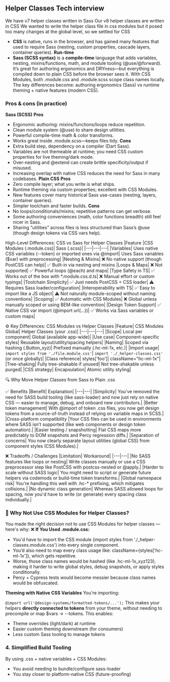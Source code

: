 ## Helper Classes Tech interview 

We have v7 helper classes written in Sass
Our v8 helper classes are written in CSS
We wanted to write the helper class file in css modules but it posed too many changes at the global level, so we settled for CSS


- **CSS** is native, runs in the browser, and has gained many features that used to require Sass (nesting, custom properties, cascade layers, container queries). **Run-time**
- **Sass (SCSS syntax)** is a **compile-time**  language that adds variables, nesting, mixins/functions, math, and module tooling (@use/@forward). It’s great for authoring ergonomics and DRYness—but everything is compiled down to plain CSS before the browser sees it.
With CSS Modules, both .module.css and .module.scss scope class names locally. The key differences become: authoring ergonomics (Sass) vs runtime theming + native features (modern CSS).

### Pros & cons (in practice)
**Sass (SCSS)**
**Pros**
* Ergonomic authoring: mixins/functions/loops reduce repetition.
* Clean module system (@use) to share design utilities.
* Powerful compile-time math & color transforms.
* Works great inside .module.scss—keeps files tidy.
**Cons**
* Extra build step, dependency on a compiler (Dart Sass).
* Variables are not themeable at runtime; you need CSS custom properties for live theming/dark mode.
* Over-nesting and @extend can create brittle specificity/output if misused.
* Increasing overlap with native CSS reduces the need for Sass in many codebases.
**Plain CSS**
**Pros**
* Zero compile layer; what you write is what ships.
* Runtime theming via custom properties; excellent with CSS Modules.
* New features cover many historical Sass use-cases (nesting, layers, container queries).
* Simpler toolchain and faster builds.
**Cons**
* No loops/conditionals/mixins; repetitive patterns can get verbose.
* Some authoring conveniences (math, color functions breadth) still feel nicer in Sass.
* Sharing “utilities” across files is less structured than Sass’s @use (though design tokens via CSS vars help).



High-Level Differences: CSS vs Sass for Helper Classes
|Feature	|CSS Modules (.module.css)|	Sass (.scss)|
|---|---|---|
|Variables|	Uses native CSS variables (--token) or imported ones via @import|	Uses Sass variables ($var) with preprocessing|
|Nesting & Mixins|	❌ No native support (though PostCSS can help)|	✅ Built-in via nesting and mixins
|Loops & Maps|	❌ Not supported|	✅ Powerful loops (@each) and maps|
|Type Safety in TS|	✅ Works out of the box with *.module.css.d.ts|	❌ Manual effort or custom typings|
|Toolchain Simplicity|	✅ Just needs PostCSS + CSS loader|	⚠️ Requires Sass loader/configuration|
|Interoperability with TS|	✅ Easy to import like a JS object|	⚠️ Not naturally module-scoped without naming conventions|
|Scoping|	✅ Automatic with CSS Modules|	❌ Global unless manually scoped or using BEM-like convention|
|Design Token Support|	✅ Native CSS var import (@import url(...))|	✅ Works via Sass variables or custom maps|




⚙️ Key Differences: CSS Modules vs Helper Classes
|Feature|	CSS Modules	Global| Helper Classes (your .css)|
|---|---|---|
|Scope|	Local per component|	Global (available app-wide)|
|Use case|	Component-specific styles|	Reusable layout/utility/spacing helpers|
|Naming|	Scoped via hashing (.Button_xyz)|	Prefixed manually (.hc-ml-1x, etc.)|
|Import usage|	`import styles from './file.module.css'`|	`import './_helper-classes.css'` (or once globally)|
|Class reference|	styles['foo']|	className="hc-ml-1x"|
|Tree-shaking|	Fully tree-shakable if unused|	Not tree-shakable unless purged|
|CSS strategy|	Encapsulation|	Atomic utility styling|




🔍 Why Move Helper Classes from Sass to Plain .css

✅ Benefits
|Benefit|	Explanation|
|---|---|
|Simplicity|	You’ve removed the need for SASS build tooling (like sass-loader) and now just rely on native CSS — easier to manage, debug, and onboard new contributors.|
|Better token management|	With @import of token .css files, you now get design tokens from a source-of-truth instead of relying on variable maps in SCSS.|
|Cross-platform compatibility	|Your CSS files can be used in environments where SASS isn’t supported (like web components or design token automation).|
|Easier testing / snapshotting|	Flat CSS maps more predictably to DOM snapshots and Percy regression diffs.|
|Separation of concerns|	You now clearly separate layout utilities (global CSS) from component styles (CSS Modules).|




❌ Tradeoffs / Challenges
|Limitation|	Workaround|
|---|---|
|No SASS features like loops or nesting|	Write classes manually or use a CSS preprocessor step like PostCSS with postcss-nested or @apply.|
|Harder to scale without SASS logic|	You might need to script or generate future helpers via codemods or build-time token transforms.|
|Global namespace risk|	You're handling this well with .hc-* prefixing, which mitigates collisions.|
|No dynamic class generation|	Whereas SASS allowed loops for spacing, now you'd have to write (or generate) every spacing class individually.|



### 🤔 Why Not Use CSS Modules for Helper Classes?
You made the right decision not to use CSS Modules for helper classes — here's why:
❌ **If You Used .module.css:**
* You'd have to import the CSS module (import styles from './_helper-classes.module.css') into every single component.
* You’d also need to map every class usage like: className={styles['hc-ml-1x']}, which gets repetitive.
* Worse, those class names would be hashed (like .hc-ml-1x_xyz123), making it harder to write global styles, debug snapshots, or apply styles conditionally.
* Percy + Cypress tests would become messier because class names would be obfuscated.




**Theming with Native CSS Variables**
You're importing:

`@import url('@design-systems/formatted-tokens/...');`
This makes your helpers **directly connected to tokens** from your theme, without needing to precompile or map $vars → --tokens.
This enables:
* Theme overrides (light/dark) at runtime
* Easier custom theming downstream (for consumers)
* Less custom Sass tooling to manage tokens

### 4. Simplified Build Tooling
By using .css + native variables + CSS Modules:
* You avoid needing to bundle/configure sass-loader
* You stay closer to platform-native CSS (future-proofing)



